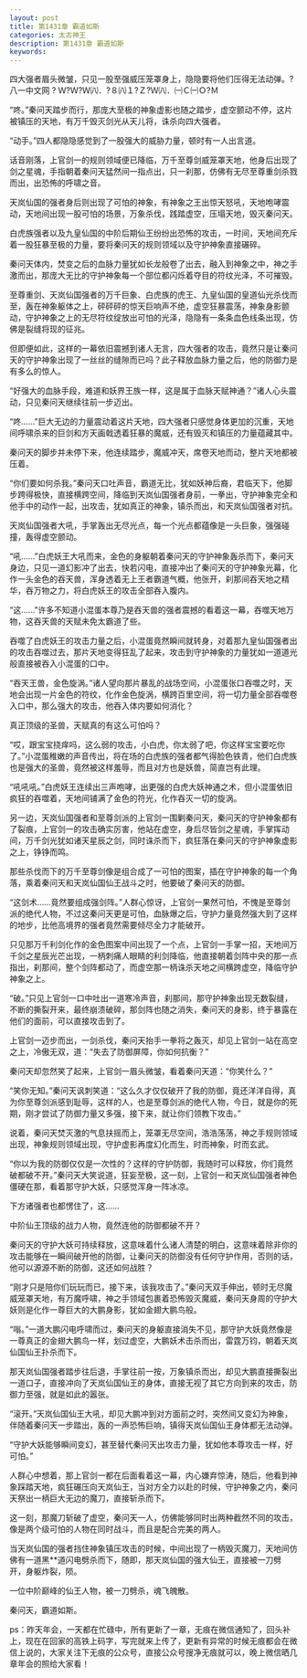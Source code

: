 ```yaml
---
layout: post
title: 第1431章 霸道如斯
categories: 太古神王
description: 第1431章 霸道如斯
keywords:
---
```


四大强者眉头微皱，只见一股至强威压笼罩身上，隐隐要将他们压得无法动弹。?八一中文网 ? Ｗ?Ｗ?Ｗ㈧．?８㈧１?Ｚ?Ｗ㈧．㈠Ｃ㈠Ｏ?Ｍ

“咚。”秦问天踏步而行，那庞大至极的神象虚影也随之踏步，虚空颤动不停，这片被镇压的天地，有万千毁灭剑光从天儿将，诛杀向四大强者。

“动手。”四人都隐隐感觉到了一股强大的威胁力量，顿时有一人出言道。

话音刚落，上官剑一的规则领域便已降临，万千至尊剑威笼罩天地，他身后出现了剑之星魂，手指朝着秦问天猛然间一指点出，只一刹那，仿佛有无尽至尊重剑杀戮而出，出恐怖的呼啸之音。

天岚仙国的强者身后则出现了可怕的神象，有神象之王出惊天怒吼，天地咆哮震动，天地间出现一股可怕的场景，万象杀伐，践踏虚空，压塌天地，毁灭秦问天。

白虎族强者以及九皇仙国的中阶后期仙王纷纷出恐怖的攻击，一时间，天地间充斥着一股狂暴至极的力量，要将秦问天的规则领域以及守护神象直接碾碎。

秦问天体内，焚变之后的血脉力量犹如长龙般卷了出去，融入到神象之中，神之手激而出，那庞大无比的守护神象每一个部位都闪烁着夺目的符纹光泽，不可摧毁。

至尊重剑、天岚仙国强者的万千巨象、白虎族的虎王、九皇仙国的皇道仙光杀伐而至，轰在神象躯体之上，砰砰砰的惊天巨响声不绝，虚空狂暴震荡，神象身影颤动，守护神象之上的无尽符纹绽放出可怕的光泽，隐隐有一条条血色线条出现，仿佛是裂缝将现的征兆。

但即便如此，这样的一幕依旧震撼到诸人无言，四大强者的攻击，竟然只是让秦问天的守护神象出现了一丝丝的缝隙而已吗？此子释放血脉力量之后，他的防御力是有多么的惊人。

“好强大的血脉手段，难道和妖界王族一样，这是属于血脉天赋神通？”诸人心头震动，只见秦问天继续往前一步迈出。

“咚……”巨大无边的力量震动着这片天地，四大强者只感觉身体更加的沉重，天地间呼啸杀来的巨剑和方天画戟透着狂暴的魔威，还有毁灭和镇压的力量蕴藏其中。

秦问天的脚步并未停下来，他连续踏步，魔威冲天，席卷天地而动，整片天地都被压着。

“你们要如何杀我。”秦问天口吐声音，霸道无比，犹如妖神后裔，君临天下，他脚步跨得极快，直接横跨空间，降临到天岚仙国强者身前，一拳出，守护神象完全和他手中的动作一起，出攻击，犹如真正的神象，镇杀而出，和天岚仙国强者对抗。

天岚仙国强者大吼，手掌轰出无尽光点，每一个光点都蕴像是一头巨象，强强碰撞，轰得虚空颤动。

“吼……”白虎妖王大吼而来，金色的身躯朝着秦问天的守护神象轰杀而下，秦问天身边，只见一道幻影冲了出去，快若闪电，直接冲出了秦问天的守护神象光幕，化作一头金色的吞天兽，浑身透着无上王者霸道气概，他张开，刹那间吞天地之精华，吞万物之力，将白虎妖王的攻击全部吞入腹内。

“这……”许多不知道小混蛋本尊乃是吞天兽的强者震撼的看着这一幕，吞噬天地万物，这吞天兽的天赋未免太霸道了些。

吞噬了白虎妖王的攻击力量之后，小混蛋竟然瞬间就转身，对着那九皇仙国强者出的攻击吞噬过去，那片天地变得狂乱了起来，攻击到守护神象的力量犹如一道道光般直接被吞入小混蛋的口中。

“吞天王兽，金色旋涡。”诸人望向那片暴乱的战场空间，小混蛋张口吞噬之时，天地会出现一片金色的符纹，化作金色旋涡，横跨百里空间，将一切力量全部吞噬卷入口中，那么强大的攻击，他吞入体内要如何消化？

真正顶级的圣兽，天赋真的有这么可怕吗？

“哎，跟宝宝挠痒吗，这么弱的攻击，小白虎，你太弱了吧，你这样宝宝要吃你了。”小混蛋稚嫩的声音传出，将在场的白虎族的强者都气得脸色铁青，他们白虎族也是强大的圣兽，竟然被这样羞辱，而且对方也是妖兽，简直岂有此理。

“吼吼吼。”白虎妖王连续出三声咆哮，出更强的白虎大妖神通之术，但小混蛋依旧疯狂的吞噬着，天地间铺满了金色的符光，化作吞灭一切的旋涡。

另一边，天岚仙国强者和至尊剑派的上官剑一围剿秦问天，秦问天的守护神象都有了裂痕，上官剑一的攻击确实厉害，他站在虚空，身后尽皆剑之星魂，手掌挥动间，万千剑光犹如诸天星辰之剑，同时诛杀而下，疯狂落在秦问天的守护神象虚影之上，铮铮而鸣。

那些杀伐而下的万千至尊剑像是组合成了一可怕的图案，插在守护神象的每一个角落，乘着秦问天和天岚仙国仙王战斗之时，他要破了秦问天的防御。

“这剑术……竟然要组成强剑阵。”人群心惊讶，上官剑一果然可怕，不愧是至尊剑派的绝代人物，不过这秦问天更是可怕，血脉爆之后，守护力量竟然强大到了这样的地步，比他高境界的强者竟然需要倾尽全力才能破开。

只见那万千利剑化作的金色图案中间出现了一个点，上官剑一手掌一招，天地间万千剑之星辰光芒出现，一柄刺痛人眼睛的利剑降临，他直接朝着剑阵中央的那一点指出，刹那间，整个剑阵都动了，而虚空那一柄诛杀天地之间横跨虚空，降临守护神象之上。

“破。”只见上官剑一口中吐出一道寒冷声音，刹那间，那守护神象出现无数裂缝，不断的撕裂开来，最终崩溃破碎，那剑阵也随之消失，秦问天的身影，终于暴露在他们的面前，可以直接攻击到了。

上官剑一迈步而出，一剑杀伐，秦问天抬手一拳将之轰灭，却见上官剑一站在高空之上，冷傲无双，道：“失去了防御屏障，你如何抗衡？”

秦问天却忽然笑了起来，上官剑一眉头微皱，看着秦问天道：“你笑什么？”

“笑你无知。”秦问天讽刺笑道：“这么久才仅仅破开了我的防御，竟还洋洋自得，真为你至尊剑派感到耻辱，这样的人，也是至尊剑派的绝代人物，今日，就是你的死期，刚才尝试了防御力量又多强，接下来，就让你们领教下攻击。”

说着，秦问天焚灭激的气息扶摇而上，笼罩无尽空间，浩浩荡荡，神之手规则领域出现，神象规则领域出现，守护虚影再度幻化而生，时而神象，时而玄武。

“你以为我的防御仅仅是一次性的？这样的守护防御，我随时可以释放，你们竟然破都破不开。”秦问天大笑说道，狂妄至极，这一刻，上官剑一和天岚仙国强者神色僵硬在那，看着那守护大妖，只感觉浑身一阵冰凉。

下方诸强者也都愣住了，这……

中阶仙王顶级的战力人物，竟然连他的防御都破不开？

秦问天的守护大妖可持续释放，这意味着什么诸人清楚的明白，这意味着除非你的攻击能够在一瞬间破开他的防御，让秦问天的防御没有任何守护作用，否则的话，他可以源源不断的防御，这还如何战胜？

“刚才只是陪你们玩玩而已，接下来，该我攻击了。”秦问天双手伸出，顿时无尽魔威笼罩天地，有万魔呼啸，神之手领域包裹着恐怖毁灭魔威，秦问天身周的守护大妖则是化作一尊巨大的大鹏身影，犹如金翅大鹏鸟般。

“嗡。”一道大鹏闪电呼啸而过，秦问天的身躯直接消失不见，那守护大妖竟然像是一尊真正的金翅大鹏鸟一样，划过虚空，大鹏妖术击杀而出，雷霆万钧，朝着天岚仙国仙王扑杀而下。

那天岚仙国强者踏步往后退，手掌往前一按，万象镇杀而出，却见大鹏直接撕裂出一道口子，直接冲向了天岚仙国仙王的身体，直接无视了其它方向到来的攻击，防御力至强，就是如此的嚣张。

“滚开。”天岚仙国仙王大吼，却见大鹏冲到对方面前之时，突然间又变幻为神象，伴随着秦问天一步踏出，轰的一声恐怖巨响，镇得天岚仙国仙王身体都无法动弹。

“守护大妖能够瞬间变幻，甚至替代秦问天出攻击力量，犹如他本尊攻击一样，好可怕。”

人群心中想着，那上官剑一都在后面看着这一幕，内心嫌弃惊涛，随后，他看到神象踩踏天地，疯狂碾压向天岚仙王，当对方全力以赴的时候，守护神象之内，秦问天祭出一柄巨大无边的魔刀，直接斩杀而下。

这一刻，那魔刀斩破了虚空，秦问天一人，仿佛能够同时出两种截然不同的攻击，像是两个级可怕的人物在同时战斗，而且是配合完美的两人。

当天岚仙国的强者挡住神象镇压攻击的时候，中间出现了一柄毁灭魔刀，天地间仿佛有一道黑**道闪电劈杀而下，随即，那天岚仙国的强大仙王，直接被一刀劈开，身躯炸裂，陨。

一位中阶巅峰的仙王人物，被一刀劈杀，魂飞魄散。

秦问天，霸道如斯。

ps：昨天年会，一天都在忙碌中，所有更新了一章，无痕在微信通知了，回头补上，现在在回家的高铁上码字，写完就来上传了，更新有异常的时候无痕都会在微信上说的，大家关注下无痕的公众号，直接公众号搜净无痕就可以，晚上微信晒几章年会的照给大家看！
